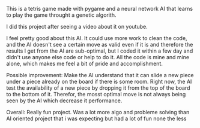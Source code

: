 This is a tetris game made with pygame and a neural network AI that learns to play the game throught a genetic algorith.

I did this project after seeing a video about it on youtube.

I feel pretty good about this AI. It could use more work to clean the code, and the AI doesn't see a certain move as valid even if it is and therefore the results I get from the AI are sub-optimal, but I coded it within a few day and didn't use anyone else code or help to do it. All the code is mine and mine alone, which makes me feel a bit of pride and accomplishment.

Possible improvement: Make the AI understand that it can slide a new piece under a piece already on the board if there is some room. Right now, the AI test the availability of a new piece by dropping it from the top of the board to the bottom of it. Therefor, the mosst optimal move is not always being seen by the AI which decrease it performance.

Overall: Really fun project. Was a lot more algo and probleme solving than AI oriented project that i was expecting but had a lot of fun  none the less